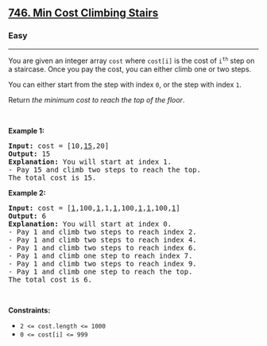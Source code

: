 <h2><a href="https://leetcode.com/problems/min-cost-climbing-stairs/">746. Min Cost Climbing Stairs</a></h2><h3>Easy</h3><hr><div style="user-select: auto;"><p style="user-select: auto;">You are given an integer array <code style="user-select: auto;">cost</code> where <code style="user-select: auto;">cost[i]</code> is the cost of <code style="user-select: auto;">i<sup style="user-select: auto;">th</sup></code> step on a staircase. Once you pay the cost, you can either climb one or two steps.</p>

<p style="user-select: auto;">You can either start from the step with index <code style="user-select: auto;">0</code>, or the step with index <code style="user-select: auto;">1</code>.</p>

<p style="user-select: auto;">Return <em style="user-select: auto;">the minimum cost to reach the top of the floor</em>.</p>

<p style="user-select: auto;">&nbsp;</p>
<p style="user-select: auto;"><strong style="user-select: auto;">Example 1:</strong></p>

<pre style="user-select: auto;"><strong style="user-select: auto;">Input:</strong> cost = [10,<u style="user-select: auto;">15</u>,20]
<strong style="user-select: auto;">Output:</strong> 15
<strong style="user-select: auto;">Explanation:</strong> You will start at index 1.
- Pay 15 and climb two steps to reach the top.
The total cost is 15.
</pre>

<p style="user-select: auto;"><strong style="user-select: auto;">Example 2:</strong></p>

<pre style="user-select: auto;"><strong style="user-select: auto;">Input:</strong> cost = [<u style="user-select: auto;">1</u>,100,<u style="user-select: auto;">1</u>,1,<u style="user-select: auto;">1</u>,100,<u style="user-select: auto;">1</u>,<u style="user-select: auto;">1</u>,100,<u style="user-select: auto;">1</u>]
<strong style="user-select: auto;">Output:</strong> 6
<strong style="user-select: auto;">Explanation:</strong> You will start at index 0.
- Pay 1 and climb two steps to reach index 2.
- Pay 1 and climb two steps to reach index 4.
- Pay 1 and climb two steps to reach index 6.
- Pay 1 and climb one step to reach index 7.
- Pay 1 and climb two steps to reach index 9.
- Pay 1 and climb one step to reach the top.
The total cost is 6.
</pre>

<p style="user-select: auto;">&nbsp;</p>
<p style="user-select: auto;"><strong style="user-select: auto;">Constraints:</strong></p>

<ul style="user-select: auto;">
	<li style="user-select: auto;"><code style="user-select: auto;">2 &lt;= cost.length &lt;= 1000</code></li>
	<li style="user-select: auto;"><code style="user-select: auto;">0 &lt;= cost[i] &lt;= 999</code></li>
</ul>
</div>